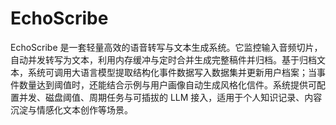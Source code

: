 # EchoScribe
EchoScribe 是一套轻量高效的语音转写与文本生成系统。它监控输入音频切片，自动并发转写为文本，利用内存缓冲与定时合并生成完整稿件并归档。基于归档文本，系统可调用大语言模型提取结构化事件数据写入数据集并更新用户档案；当事件数量达到阈值时，还能结合示例与用户画像自动生成风格化信件。系统提供可配置并发、磁盘阈值、周期任务与可插拔的 LLM 接入，适用于个人知识记录、内容沉淀与情感化文本创作等场景。
